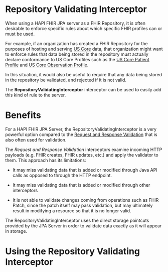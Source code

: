 # Repository Validating Interceptor

When using a HAPI FHIR JPA server as a FHIR Repository, it is often desirable to enforce specific rules about which specific FHIR profiles can or must be used.

For example, if an organization has created a FHIR Repository for the purposes of hosting and serving [US Core](https://www.hl7.org/fhir/us/core/) data, that organization might want to enforce rules that data being stored in the repository must actually declare conformance to US Core Profiles such as the [US Core Patient Profile](https://www.hl7.org/fhir/us/core/StructureDefinition-us-core-patient.html) and [US Core Observation Profile](https://www.hl7.org/fhir/us/core/StructureDefinition-us-core-observation.html).

In this situation, it would also be useful to require that any data being stored in the repository be validated, and rejected if it is not valid.

The **RepositoryValidatingInterceptor** interceptor can be used to easily add this kind of rule to the server.

# Benefits

For a HAPI FHIR JPA Server, the RepositoryValidatingInterceptor is a very powerful option compared to the [Request and Response Validation](/docs/interceptors/built_in_server_interceptors.html#request_and_response_validation) that is also often used for validation. 

The *Request and Response Validation* interceptors examine incoming HTTP payloads (e.g. FHIR creates, FHIR updates, etc.) and apply the validator to them. This approach has its limitations: 

* It may miss validating data that is added or modified through Java API calls as opposed to through the HTTP endpoint.

* It may miss validating data that is added or modified through other interceptors

* It is not able to validate changes coming from operations such as FHIR Patch, since the patch itself may pass validation, but may ultimately result in modifying a resource so that it is no longer valid.

The RepositoryValidatingInterceptor uses the direct storage pointcuts provided by the JPA Server in order to validate data exactly as it will appear in storage.

# Using the Repository Validating Interceptor

